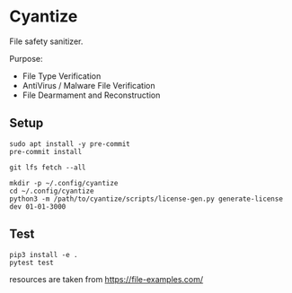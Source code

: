 # Cyantize

File safety sanitizer.

Purpose:

* File Type Verification
* AntiVirus / Malware File Verification
* File Dearmament and Reconstruction


## Setup

```commandline
sudo apt install -y pre-commit
pre-commit install

git lfs fetch --all

mkdir -p ~/.config/cyantize
cd ~/.config/cyantize
python3 -m /path/to/cyantize/scripts/license-gen.py generate-license dev 01-01-3000
```

## Test

```commandline
pip3 install -e .
pytest test
```

resources are taken from https://file-examples.com/
